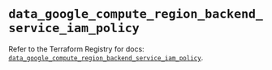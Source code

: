 # `data_google_compute_region_backend_service_iam_policy`

Refer to the Terraform Registry for docs: [`data_google_compute_region_backend_service_iam_policy`](https://registry.terraform.io/providers/hashicorp/google-beta/6.49.3/docs/data-sources/google_compute_region_backend_service_iam_policy).

